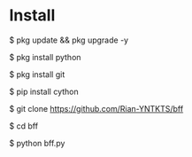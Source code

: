 # Install

$ pkg update && pkg upgrade -y

$ pkg install python 

$ pkg install git

$ pip install cython 

$ git clone https://github.com/Rian-YNTKTS/bff

$ cd bff

$ python bff.py


